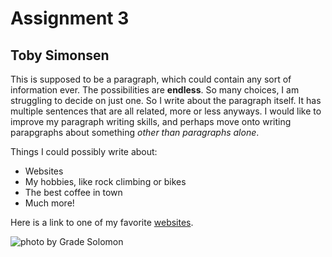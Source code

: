 # Assignment 3
## Toby Simonsen

This is supposed to be a paragraph, which could contain any sort of information ever. The possibilities are **endless**. So many choices, I am struggling to decide on just one. So I write about the paragraph itself. It has multiple sentences that are all related, more or less anyways. I would like to improve my paragraph writing skills, and perhaps move onto writing parapgraphs about something *other than paragraphs alone*.

Things I could possibly write about:
- Websites
- My hobbies, like rock climbing or bikes
- The best coffee in town
- Much more!

Here is a link to one of my favorite [websites](https://www.nytimes.com/games/wordle/index.html).

![*photo by Grade Solomon*](https://images.squarespace-cdn.com/content/v1/63a8fd33b0bb7c2201d97de9/1c58d48d-6304-4475-9493-d33c80923b8d/SSS_Solomon_01.jpg?format=1000w)

